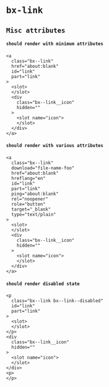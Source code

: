# `bx-link`

## `Misc attributes`

#### `should render with minimum attributes`

```
<a
  class="bx--link"
  href="about:blank"
  id="link"
  part="link"
>
  <slot>
  </slot>
  <div
    class="bx--link__icon"
    hidden=""
  >
    <slot name="icon">
    </slot>
  </div>
</a>

```

#### `should render with various attributes`

```
<a
  class="bx--link"
  download="file-name-foo"
  href="about:blank"
  hreflang="en"
  id="link"
  part="link"
  ping="about:blank"
  rel="noopener"
  role="button"
  target="_blank"
  type="text/plain"
>
  <slot>
  </slot>
  <div
    class="bx--link__icon"
    hidden=""
  >
    <slot name="icon">
    </slot>
  </div>
</a>

```

#### `should render disabled state`

```
<p
  class="bx--link bx--link--disabled"
  id="link"
  part="link"
>
  <slot>
  </slot>
</p>
<div
  class="bx--link__icon"
  hidden=""
>
  <slot name="icon">
  </slot>
</div>
<p>
</p>

```
